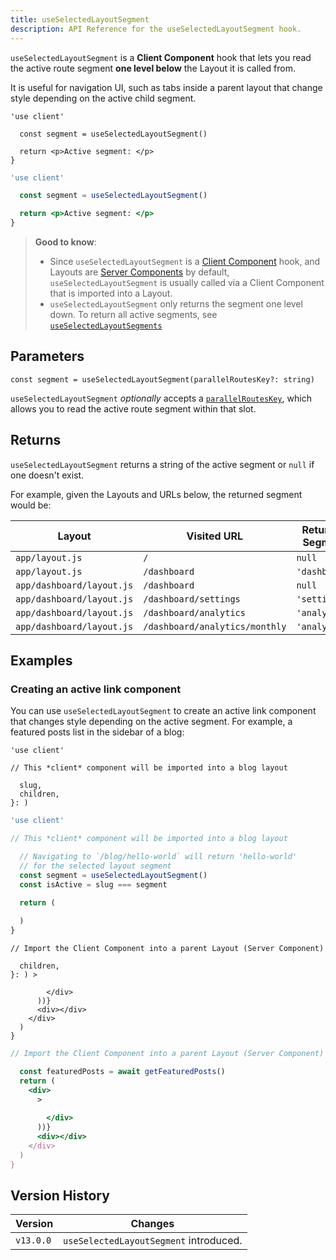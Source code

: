 ```yaml
---
title: useSelectedLayoutSegment
description: API Reference for the useSelectedLayoutSegment hook.
---
```


`useSelectedLayoutSegment` is a **Client Component** hook that lets you read the active route segment **one level below** the Layout it is called from.

It is useful for navigation UI, such as tabs inside a parent layout that change style depending on the active child segment.

```tsx filename="app/example-client-component.tsx" switcher
'use client'

  const segment = useSelectedLayoutSegment()

  return <p>Active segment: </p>
}
```

```jsx filename="app/example-client-component.js" switcher
'use client'

  const segment = useSelectedLayoutSegment()

  return <p>Active segment: </p>
}
```

> **Good to know**:
>
> - Since `useSelectedLayoutSegment` is a [Client Component](/docs/app/getting-started/server-and-client-components) hook, and Layouts are [Server Components](/docs/app/getting-started/server-and-client-components) by default, `useSelectedLayoutSegment` is usually called via a Client Component that is imported into a Layout.
> - `useSelectedLayoutSegment` only returns the segment one level down. To return all active segments, see [`useSelectedLayoutSegments`](/docs/app/api-reference/functions/use-selected-layout-segments)

## Parameters

```tsx
const segment = useSelectedLayoutSegment(parallelRoutesKey?: string)
```

`useSelectedLayoutSegment` _optionally_ accepts a [`parallelRoutesKey`](/docs/app/api-reference/file-conventions/parallel-routes#with-useselectedlayoutsegments), which allows you to read the active route segment within that slot.

## Returns

`useSelectedLayoutSegment` returns a string of the active segment or `null` if one doesn't exist.

For example, given the Layouts and URLs below, the returned segment would be:

| Layout                    | Visited URL                    | Returned Segment |
| ------------------------- | ------------------------------ | ---------------- |
| `app/layout.js`           | `/`                            | `null`           |
| `app/layout.js`           | `/dashboard`                   | `'dashboard'`    |
| `app/dashboard/layout.js` | `/dashboard`                   | `null`           |
| `app/dashboard/layout.js` | `/dashboard/settings`          | `'settings'`     |
| `app/dashboard/layout.js` | `/dashboard/analytics`         | `'analytics'`    |
| `app/dashboard/layout.js` | `/dashboard/analytics/monthly` | `'analytics'`    |

## Examples

### Creating an active link component

You can use `useSelectedLayoutSegment` to create an active link component that changes style depending on the active segment. For example, a featured posts list in the sidebar of a blog:

```tsx filename="app/blog/blog-nav-link.tsx" switcher
'use client'

// This *client* component will be imported into a blog layout

  slug,
  children,
}: ) 
```

```jsx filename="app/blog/blog-nav-link.js" switcher
'use client'

// This *client* component will be imported into a blog layout

  // Navigating to `/blog/hello-world` will return 'hello-world'
  // for the selected layout segment
  const segment = useSelectedLayoutSegment()
  const isActive = slug === segment

  return (
    
  )
}
```

```tsx filename="app/blog/layout.tsx" switcher
// Import the Client Component into a parent Layout (Server Component)

  children,
}: ) >
          
        </div>
      ))}
      <div></div>
    </div>
  )
}
```

```jsx filename="app/blog/layout.js" switcher
// Import the Client Component into a parent Layout (Server Component)

  const featuredPosts = await getFeaturedPosts()
  return (
    <div>
      >
          
        </div>
      ))}
      <div></div>
    </div>
  )
}
```

## Version History

| Version   | Changes                                |
| --------- | -------------------------------------- |
| `v13.0.0` | `useSelectedLayoutSegment` introduced. |
